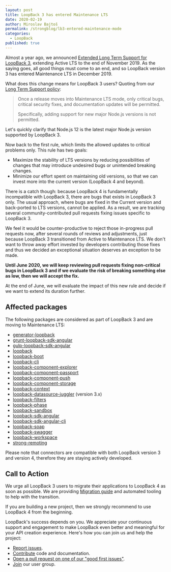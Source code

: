 ```yaml
---
layout: post
title: LoopBack 3 has entered Maintenance LTS
date: 2020-02-19
author: Miroslav Bajtoš
permalink: /strongblog/lb3-entered-maintenance-mode
categories:
  - LoopBack
published: true
---
```


Almost a year ago, we announced [Extended Long Term Support for LoopBack 3](https://strongloop.com/strongblog/lb3-extended-lts/), extending Active LTS to the end of November 2019. As the saying goes, all good things must come to an end, and so LoopBack version 3 has entered Maintenance LTS in December 2019.

What does this change means for LoopBack 3 users? Quoting from our [Long Term Support policy](https://loopback.io/doc/en/contrib/Long-term-support.html):

> Once a release moves into Maintenance LTS mode, only critical bugs, critical security fixes, and documentation updates will be permitted.
>
> Specifically, adding support for new major Node.js versions is not permitted.

Let's quickly clarify that Node.js 12 is the latest major Node.js version supported by LoopBack 3.

Now back to the first rule, which limits the allowed updates to critical problems only. This rule has two goals:

- Maximize the stability of LTS versions by reducing possibilities of changes that may introduce undesired bugs or unintended breaking changes.
- Minimize our effort spent on maintaining old versions, so that we can invest more into the current version (LoopBack 4 and beyond).

There is a catch though: because LoopBack 4 is fundamentally incompatible with LoopBack 3, there are bugs that exists in LoopBack 3 only. The usual approach, where bugs are fixed in the Current version and back-ported to LTS versions, cannot be applied. As a result, we are tracking several community-contributed pull requests fixing issues specific to LoopBack 3.

We feel it would be counter-productive to reject those in-progress pull requests now, after several rounds of reviews and adjustments, just because LoopBack 3 transitioned from Active to Maintenance LTS. We don't want to throw away effort invested by developers contributing those fixes and thus we decided an exceptional situation deserves an exception to be made.

**Until June 2020, we will keep reviewing pull requests fixing non-critical bugs in LoopBack 3 and if we evaluate the risk of breaking something else as low, then we will accept the fix.**

At the end of June, we will evaluate the impact of this new rule and decide if we want to extend its duration further.

## Affected packages

The following packages are considered as part of LoopBack 3 and are moving to
Maintenance LTS:

- [generator-loopback](https://www.npmjs.com/package/generator-loopback)
- [grunt-loopback-sdk-angular](https://www.npmjs.com/package/grunt-loopback-sdk-angular)
- [gulp-loopback-sdk-angular](https://www.npmjs.com/package/gulp-loopback-sdk-angular)
- [loopback](https://www.npmjs.com/package/loopback)
- [loopback-boot](https://www.npmjs.com/package/loopback-boot)
- [loopback-cli](https://www.npmjs.com/package/loopback-cli)
- [loopback-component-explorer](https://www.npmjs.com/package/loopback-component-explorer)
- [loopback-component-passport](https://www.npmjs.com/package/loopback-component-passport)
- [loopback-component-push](https://www.npmjs.com/package/loopback-component-push)
- [loopback-component-storage](https://www.npmjs.com/package/loopback-component-storage)
- [loopback-context](https://www.npmjs.com/package/loopback-context)
- [loopback-datasource-juggler](https://www.npmjs.com/package/loopback-datasource-juggler) (version 3.x)
- [loopback-filters](https://www.npmjs.com/package/loopback-filters)
- [loopback-phase](https://www.npmjs.com/package/loopback-phase)
- [loopback-sandbox](https://www.npmjs.com/package/loopback-sandbox)
- [loopback-sdk-angular](https://www.npmjs.com/package/loopback-sdk-angular)
- [loopback-sdk-angular-cli](https://www.npmjs.com/package/loopback-sdk-angular-cli)
- [loopback-soap](https://www.npmjs.com/package/loopback-soap)
- [loopback-swagger](https://www.npmjs.com/package/loopback-swagger)
- [loopback-workspace](https://www.npmjs.com/package/loopback-workspace)
- [strong-remoting](https://www.npmjs.com/package/strong-remoting)

Please note that connectors are compatible with both LoopBack version 3 and version 4, therefore they are staying actively developed.

## Call to Action

We urge all LoopBack 3 users to migrate their applications to LoopBack 4 as soon as possible. We are providing [Migration guide](https://loopback.io/doc/en/lb4/migration-overview.html) and automated tooling to help with the transition.

If you are building a new project, then we strongly recommend to use LoopBack 4 from the beginning.

LoopBack's success depends on you. We appreciate your continuous support and engagement to make LoopBack even better and meaningful for your API creation experience. Here's how you can join us and help the project:

- [Report issues](https://github.com/strongloop/loopback-next/issues).
- [Contribute](https://github.com/strongloop/loopback-next/blob/master/docs/CONTRIBUTING.md) code and documentation.
- [Open a pull request on one of our "good first issues"](https://github.com/strongloop/loopback-next/labels/good%20first%20issue).
- [Join](https://github.com/strongloop/loopback-next/issues/110) our user group.
